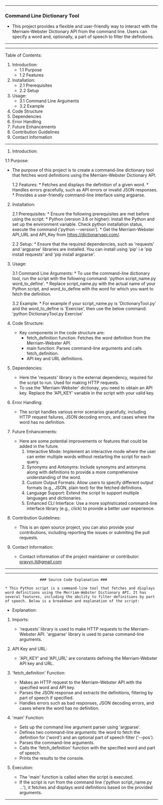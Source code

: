 **************************************************************************************                    
### Command Line Dictionary Tool

* This project provides a flexible and user-friendly way to interact with the  
Merriam-Webster Dictionary API from the command line. Users can specify a word
and, optionally, a part of speech to filter the definitions.

***************************************************************************************

***************************************************************************************
Table of Contents:
1. Introduction:
    - 1.1 Purpose
    - 1.2 Features
2. Installation:
    - 2.1 Prerequisites
    - 2.2 Setup
3. Usage:
    - 3.1 Command Line Arguments
    - 3.2 Example
4. Code Structure
5. Dependencies
6. Error Handling
7. Future Enhancements
8. Contribution Guidelines
9. Contact Information
***************************************************************************************


1. Introduction:

1.1 Purpose:
* The purpose of this project is to create a command-line dictionary tool that fetches word definitions using the Merriam-Webster Dictionary API.

    1.2 Features:
        * Fetches and displays the definition of a given word.
        * Handles errors gracefully, such as API errors or invalid JSON responses.
        * Provides a user-friendly command-line interface using argparse.

2. Installation:

    2.1 Prerequisites:
        * Ensure the following prerequisites are met before using the script:
        * Python (version 3.6 or higher): Install the Python and set up the         environment variable. Check python installation status, execute the command ('python --version').
        * Get the Merriam-Webster API_URL and API_Key from https://dictionaryapi.com/. 

    2.2 Setup:
        * Ensure that the required dependencies, such as 'requests' and 'argparse' libraries are installed. You can install using 'pip' i.e 'pip install requests' and 'pip install argparse'.

3. Usage:

    3.1 Command Line Arguments:
        * To use the command-line dictionary tool, run the script with the following command:
            'python script_name.py word_to_define'.
        * Replace script_name.py with the actual name of your Python script, and word_to_define with the word for which you want to fetch the definition.
    
    3.2 Example:
        * For example if your script_name.py is 'DictionaryTool.py' and the word_to_define is 'Exercise', then use the below command:
            'python DictionaryTool.py Exercise'

4. Code Structure:

    * Key components in the code structure are:
        * fetch_definition function: Fetches the word definition from the Merriam-Webster API.
        * main function: Parses command-line arguments and calls fetch_definition.
        * API key and URL definitions.

5. Dependencies:

    * Here the 'requests' library is the external dependency, required for the script to run. Used for making HTTP requests.
    * To use the 'Merriam-Webster' dictionay, you need to obtain an API key. Replace the 'API_KEY' variable in the script with your valid key.

6. Error Handling:

    * The script handles various error scenarios gracefully, including HTTP request failures, JSON decoding errors, and cases where the word has no definition.

7. Future Enhancements:

    * Here are some potential improvements or features that could be added in the future.
        1. Interactive Mode:
            Implement an interactive mode where the user can enter multiple words without restarting the script for each query.
        2. Synonyms and Antonyms:
            Include synonyms and antonyms along with definitions to provide a more comprehensive understanding of the word.
        3. Custom Output Formats:
            Allow users to specify different output formats (e.g., JSON, plain text) for the fetched definitions.
        4. Language Support:
            Extend the script to support multiple languages and dictionaries.
        5. Enhanced CLI Interface:
            Use a more sophisticated command-line interface library (e.g., click) to provide a better user experience.

8. Contribution Guidelines:

    * This is an open source project, you can also provide your contributions, including reporting the issues or submiting the pull requests.


9. Contact Information:

    * Contact information of the project maintainer or contributor: pravyn.it@gmail.com

***************************************************************************************


***************************************************************************************
                    ### Source Code Explanation ###

    * This Python script is a command-line tool that fetches and displays word definitions using the Merriam-Webster Dictionary API. It has several features, including the ability to filter definitions by part of speech. Below is a breakdown and explanation of the script:

* Explanation:

1. Imports:
    * 'requests' library is used to make HTTP requests to the Merriam-Webster API.
    'argparse' library is used to parse command-line arguments.

2. API Key and URL:
    * 'API_KEY' and 'API_URL' are constants defining the Merriam-Webster API key and URL.
      
3. 'fetch_definition' Function:
    * Makes an HTTP request to the Merriam-Webster API with the specified word and API key.
    * Parses the JSON response and extracts the definitions, filtering by part of speech if specified.
    * Handles errors such as bad responses, JSON decoding errors, and cases where the word has no definition.

4. 'main' Function:
    * Sets up the command line argument parser using 'argparse'.
    * Defines two command-line arguments: the word to fetch the definition for ('word') and an optional part of speech filter ('--pos').
    * Parses the command-line arguments.
    * Calls the 'fetch_definition' function with the specified word and part of speech.
    * Prints the results to the console.

5. Execution:
    * The 'main' function is called when the script is executed.
    * If the script is run from the command line ('python script_name.py ...'), it fetches and displays word definitions based on the provided arguments.

***************************************************************************************
